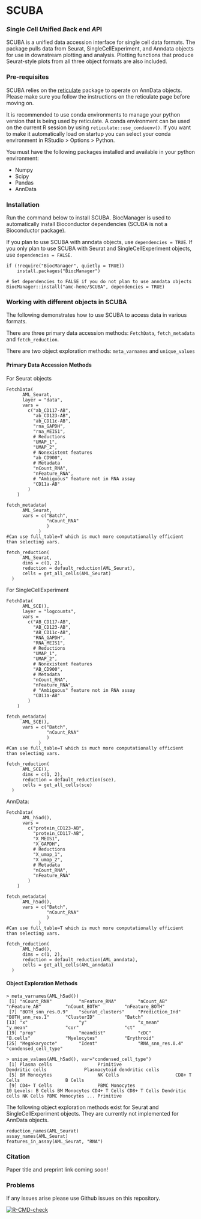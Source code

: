 # SCUBA

###  *S*ingle *C*ell *U*nified *B*ack end *A*PI 

SCUBA is a unified data accession interface for single cell data formats. The package pulls data from Seurat, SingleCellExperiment, and Anndata objects for use in downstream plotting and analysis. Plotting functions that produce Seurat-style plots from all three object formats are also included.

### Pre-requisites

SCUBA relies on the [reticulate](https://rstudio.github.io/reticulate/) package to operate on AnnData objects. Please make sure you follow the instructions on the reticulate page before moving on.  

It is recommended to use conda environments to manage your python version that is being used by reticulate. A conda environment can be used on the current R session by using `reticulate::use_condaenv()`. If you want to make it automatically load on startup you can select your conda environment in RStudio > Options > Python. 

You must have the following packages installed and available in your python environment:
- Numpy
- Scipy
- Pandas
- AnnData

### Installation

Run the command below to install SCUBA. BiocManager is used to automatically install Bioconductor dependencies (SCUBA is not a Bioconductor package).

If you plan to use SCUBA with anndata objects, use `dependencies = TRUE`. If you only plan to use SCUBA with Seurat and SingleCellExperiment objects, use `dependencies = FALSE`.

```
if (!require("BiocManager", quietly = TRUE))
    install.packages("BiocManager")

# Set dependencies to FALSE if you do not plan to use anndata objects
BiocManager::install("amc-heme/SCUBA", dependencies = TRUE)
```


### Working with different objects in SCUBA
The following demonstrates how to use SCUBA to access data in various formats.

There are three primary data accession methods: `FetchData`, `fetch_metadata` and `fetch_reduction`. 

There are two object exploration methods: `meta_varnames` and `unique_values`


 
#### Primary Data Accession Methods

For Seurat objects 

```
FetchData(
      AML_Seurat,
      layer = "data",
      vars =
        c("ab_CD117-AB",
          "ab_CD123-AB",
          "ab_CD11c-AB",
          "rna_GAPDH",
          "rna_MEIS1",
          # Reductions
          "UMAP_1",
          "UMAP_2",
          # Nonexistent features
          "ab_CD900",
          # Metadata
          "nCount_RNA",
          "nFeature_RNA",
          # "Ambiguous" feature not in RNA assay
          "CD11a-AB"
        )
    )
    
fetch_metadata(
      AML_Seurat, 
      vars = c("Batch", 
               "nCount_RNA"
               )
            )
#Can use full_table=T which is much more computationally efficient than selecting vars.

fetch_reduction(
      AML_Seurat,
      dims = c(1, 2), 
      reduction = default_reduction(AML_Seurat), 
      cells = get_all_cells(AML_Seurat)
  )

```

For SingleCellExperiment

```
FetchData(
      AML_SCE(),
      layer = "logcounts",
      vars =
        c("AB_CD117-AB",
          "AB_CD123-AB",
          "AB_CD11c-AB",
          "RNA_GAPDH",
          "RNA_MEIS1",
          # Reductions
          "UMAP_1",
          "UMAP_2",
          # Nonexistent features
          "AB_CD900",
          # Metadata
          "nCount_RNA",
          "nFeature_RNA",
          # "Ambiguous" feature not in RNA assay
          "CD11a-AB"
        )
    )

fetch_metadata(
      AML_SCE(), 
      vars = c("Batch", 
               "nCount_RNA"
               )
            )
#Can use full_table=T which is much more computationally efficient than selecting vars.

fetch_reduction(
      AML_SCE(),
      dims = c(1, 2), 
      reduction = default_reduction(sce), 
      cells = get_all_cells(sce)
  )
```

AnnData:

```
FetchData(
      AML_h5ad(),
      vars =
        c("protein_CD123-AB",
          "protein_CD117-AB",
          "X_MEIS1",
          "X_GAPDH",
          # Reductions
          "X_umap_1",
          "X_umap_2",
          # Metadata
          "nCount_RNA",
          "nFeature_RNA"
        )
    )
    
fetch_metadata(
      AML_h5ad(), 
      vars = c("Batch", 
               "nCount_RNA"
               )
            )
#Can use full_table=T which is much more computationally efficient than selecting vars.

fetch_reduction(
      AML_h5ad(),
      dims = c(1, 2), 
      reduction = default_reduction(AML_anndata), 
      cells = get_all_cells(AML_anndata)
  )
```

#### Object Exploration Methods

```
> meta_varnames(AML_h5ad())
 [1] "nCount_RNA"          "nFeature_RNA"        "nCount_AB"           "nFeature_AB"         "nCount_BOTH"         "nFeature_BOTH"      
 [7] "BOTH_snn_res.0.9"    "seurat_clusters"     "Prediction_Ind"      "BOTH_snn_res.1"      "ClusterID"           "Batch"              
[13] "x"                   "y"                   "x_mean"              "y_mean"              "cor"                 "ct"                 
[19] "prop"                "meandist"            "cDC"                 "B.cells"             "Myelocytes"          "Erythroid"          
[25] "Megakaryocte"        "Ident"               "RNA_snn_res.0.4"     "condensed_cell_type"
```

```
> unique_values(AML_h5ad(), var="condensed_cell_type")
 [1] Plasma cells                 Primitive                    Dendritic cells              Plasmacytoid dendritic cells
 [5] BM Monocytes                 NK Cells                     CD8+ T Cells                 B Cells                     
 [9] CD4+ T Cells                 PBMC Monocytes              
10 Levels: B Cells BM Monocytes CD4+ T Cells CD8+ T Cells Dendritic cells NK Cells PBMC Monocytes ... Primitive
```

The following object exploration methods exist for Seurat and SingleCellExperiment objects. They are currently not implemented for AnnData objects.

```
reduction_names(AML_Seurat)
assay_names(AML_Seurat)
features_in_assay(AML_Seurat, "RNA")
```

### Citation
Paper title and preprint link coming soon! 

### Problems
If any issues arise please use Github issues on this repository. 

<!-- badges: start -->
  [![R-CMD-check](https://github.com/amc-heme/SCUBA/actions/workflows/R-CMD-check.yaml/badge.svg)](https://github.com/amc-heme/SCUBA/actions/workflows/R-CMD-check.yaml)
  <!-- badges: end -->
